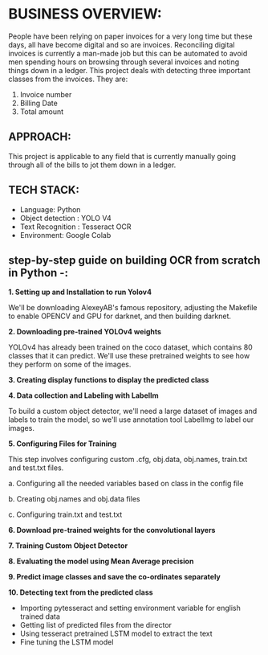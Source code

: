 # BUSINESS OVERVIEW:
People have been relying on paper invoices for a very long time but these days, all
have become digital and so are invoices. Reconciling digital invoices is currently a man-made
job but this can be automated to avoid men spending hours on browsing through several
invoices and noting things down in a ledger. This project deals with detecting three
important classes from the invoices. They are:
1. Invoice number
2. Billing Date
3. Total amount

## APPROACH:

This project is applicable to any field that is currently manually going through all of the bills to jot them down in a ledger. 

## TECH STACK:

- Language: Python
- Object detection : YOLO V4
- Text Recognition : Tesseract OCR
- Environment: Google Colab

## step-by-step guide on building OCR from scratch in Python -:

**1. Setting up and Installation to run Yolov4**

We'll be downloading AlexeyAB's famous repository, adjusting the Makefile to enable OPENCV and GPU for darknet, and then building darknet. 

**2. Downloading pre-trained YOLOv4 weights**

YOLOv4 has already been trained on the coco dataset, which contains 80 classes that it can predict.
We'll use these pretrained weights to see how they perform on some of the images. 

**3. Creating display functions to display the predicted class**

**4. Data collection and Labeling with LabelIm**

To build a custom object detector, we'll need a large dataset of images and labels to train the model, so we'll use annotation tool LabelImg  to label our images.

**5. Configuring Files for Training**

This step involves configuring custom .cfg, obj.data, obj.names, train.txt and
test.txt files.

  a. Configuring all the needed variables based on class in the config file
  
  b. Creating obj.names and obj.data files
  
  c. Configuring train.txt and test.txt
  
**6. Download pre-trained weights for the convolutional layers**

**7. Training Custom Object Detector**

**8. Evaluating the model using Mean Average precision**

**9. Predict image classes and save the co-ordinates separately**

**10. Detecting text from the predicted class**

   - Importing pytesseract and setting environment variable for english trained
data
   - Getting list of predicted files from the director
   - Using tesseract pretrained LSTM model to extract the text
   - Fine tuning the LSTM model


